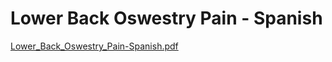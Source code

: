 # Lower Back Oswestry Pain - Spanish

[Lower_Back_Oswestry_Pain-Spanish.pdf](Lower%20Back%20Oswestry%20Pain%20-%20Spanish%20a069a5b6407141988748b6c5542c2290/Lower_Back_Oswestry_Pain-Spanish.pdf)